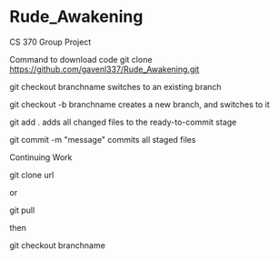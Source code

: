 # Rude_Awakening
CS 370 Group Project

Command to download code git clone https://github.com/gavenl337/Rude_Awakening.git

git checkout branchname switches to an existing branch

git checkout -b branchname creates a new branch, and switches to it

git add . adds all changed files to the ready-to-commit stage 

git commit -m "message" commits all staged files

Continuing Work

git clone url

or 

git pull

then

git checkout branchname

